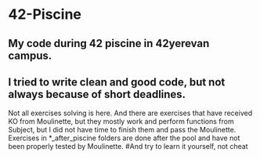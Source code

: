# 42-Piscine
## My code during 42 piscine in 42yerevan campus.
## I tried to write clean and good code, but not always because of short deadlines.
Not all exercises solving is here. And there are exercises that have received KO from Moulinette,
but they mostly work and perform functions from Subject,
but I did not have time to finish them and pass the Moulinette.
Exercises in *_after_piscine folders are done after the pool and have not been properly tested by Moulinette.
#And try to learn it yourself, not cheat
